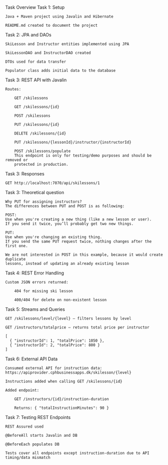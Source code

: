 Task Overview
Task 1: Setup

    Java + Maven project using Javalin and Hibernate

    README.md created to document the project

Task 2: JPA and DAOs

    SkiLesson and Instructor entities implemented using JPA

    SkiLessonDAO and InstructorDAO created

    DTOs used for data transfer

    Populator class adds initial data to the database

Task 3: REST API with Javalin

    Routes:

        GET /skilessons

        GET /skilessons/{id}

        POST /skilessons

        PUT /skilessons/{id}

        DELETE /skilessons/{id}

        PUT /skilessons/{lessonId}/instructor/{instructorId}

        POST /skilessons/populate
        This endpoint is only for testing/demo purposes and should be removed or 
        protected in production.

Task 3: Responses

    GET http://localhost:7070/api/skilessons/1


Task 3: Theoretical question

    Why PUT for assigning instructors?
    The differences between PUT and POST is as following:
    
    POST:
    Use when you're creating a new thing (like a new lesson or user).
    If you send it twice, you’ll probably get two new things.
    
    PUT:
    Use when you're changing an existing thing.
    If you send the same PUT request twice, nothing changes after the first one.
    
    We are not interested in POST in this example, because it would create duplicate 
    lessons, instead of updating an already existing lesson


Task 4: REST Error Handling

    Custom JSON errors returned:

        404 for missing ski lesson

        400/404 for delete on non-existent lesson

Task 5: Streams and Queries

    GET /skilessons/level/{level} – filters lessons by level

    GET /instructors/totalprice – returns total price per instructor

    [
      { "instructorId": 1, "totalPrice": 1050 },
      { "instructorId": 2, "totalPrice": 800 }
    ]

Task 6: External API Data

    Consumed external API for instruction data:
    https://apiprovider.cphbusinessapps.dk/skilesson/{level}

    Instructions added when calling GET /skilessons/{id}

    Added endpoint:

        GET /instructors/{id}/instruction-duration

        Returns: { "totalInstructionMinutes": 90 }

Task 7: Testing REST Endpoints

    REST Assured used

    @BeforeAll starts Javalin and DB

    @BeforeEach populates DB

    Tests cover all endpoints except instruction-duration due to API timing/data mismatch
